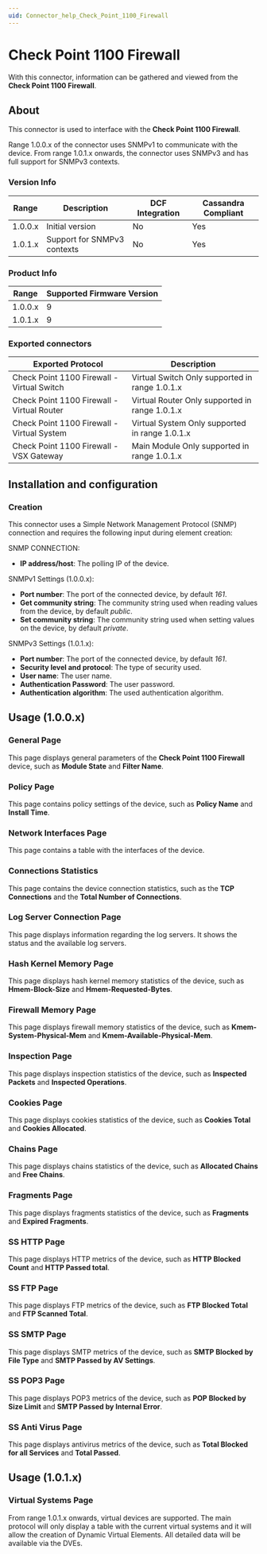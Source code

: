 ```yaml
---
uid: Connector_help_Check_Point_1100_Firewall
---
```


# Check Point 1100 Firewall

With this connector, information can be gathered and viewed from the **Check Point 1100 Firewall**.

## About

This connector is used to interface with the **Check Point 1100 Firewall**.

Range 1.0.0.x of the connector uses SNMPv1 to communicate with the device. From range 1.0.1.x onwards, the connector uses SNMPv3 and has full support for SNMPv3 contexts.

### Version Info

| **Range** | **Description**             | **DCF Integration** | **Cassandra Compliant** |
|------------------|-----------------------------|---------------------|-------------------------|
| 1.0.0.x          | Initial version             | No                  | Yes                     |
| 1.0.1.x          | Support for SNMPv3 contexts | No                  | Yes                     |

### Product Info

| Range | Supported Firmware Version |
|------------------|-----------------------------|
| 1.0.0.x          | 9                           |
| 1.0.1.x          | 9                           |

### Exported connectors

| **Exported Protocol**                      | **Description**                                |
|--------------------------------------------|------------------------------------------------|
| Check Point 1100 Firewall - Virtual Switch | Virtual Switch Only supported in range 1.0.1.x |
| Check Point 1100 Firewall - Virtual Router | Virtual Router Only supported in range 1.0.1.x |
| Check Point 1100 Firewall - Virtual System | Virtual System Only supported in range 1.0.1.x |
| Check Point 1100 Firewall - VSX Gateway    | Main Module Only supported in range 1.0.1.x    |

## Installation and configuration

### Creation

This connector uses a Simple Network Management Protocol (SNMP) connection and requires the following input during element creation:

SNMP CONNECTION:

- **IP address/host**: The polling IP of the device.

SNMPv1 Settings (1.0.0.x):

- **Port number**: The port of the connected device, by default *161*.
- **Get community string**: The community string used when reading values from the device, by default *public*.
- **Set community string**: The community string used when setting values on the device, by default *private*.

SNMPv3 Settings (1.0.1.x):

- **Port number**: The port of the connected device, by default *161*.
- **Security level and protocol**: The type of security used.
- **User name**: The user name.
- **Authentication Password**: The user password.
- **Authentication** **algorithm**: The used authentication algorithm.

## Usage (1.0.0.x)

### General Page

This page displays general parameters of the **Check Point 1100 Firewall** device, such as **Module State** and **Filter Name**.

### Policy Page

This page contains policy settings of the device, such as **Policy Name** and **Install Time**.

### Network Interfaces Page

This page contains a table with the interfaces of the device.

### Connections Statistics

This page contains the device connection statistics, such as the **TCP Connections** and the **Total Number of Connections**.

### Log Server Connection Page

This page displays information regarding the log servers. It shows the status and the available log servers.

### Hash Kernel Memory Page

This page displays hash kernel memory statistics of the device, such as **Hmem-Block-Size** and **Hmem-Requested-Bytes**.

### Firewall Memory Page

This page displays firewall memory statistics of the device, such as **Kmem-System-Physical-Mem** and **Kmem-Available-Physical-Mem**.

### Inspection Page

This page displays inspection statistics of the device, such as **Inspected Packets** and **Inspected Operations**.

### Cookies Page

This page displays cookies statistics of the device, such as **Cookies Total** and **Cookies Allocated**.

### Chains Page

This page displays chains statistics of the device, such as **Allocated Chains** and **Free Chains**.

### Fragments Page

This page displays fragments statistics of the device, such as **Fragments** and **Expired Fragments**.

### SS HTTP Page

This page displays HTTP metrics of the device, such as **HTTP Blocked Count** and **HTTP Passed total**.

### SS FTP Page

This page displays FTP metrics of the device, such as **FTP Blocked Total** and **FTP Scanned Total**.

### SS SMTP Page

This page displays SMTP metrics of the device, such as **SMTP Blocked by File Type** and **SMTP Passed by AV Settings**.

### SS POP3 Page

This page displays POP3 metrics of the device, such as **POP Blocked by Size Limit** and **SMTP Passed by Internal Error**.

### SS Anti Virus Page

This page displays antivirus metrics of the device, such as **Total Blocked for all Services** and **Total Passed**.

## Usage (1.0.1.x)

### Virtual Systems Page

From range 1.0.1.x onwards, virtual devices are supported. The main protocol will only display a table with the current virtual systems and it will allow the creation of Dynamic Virtual Elements. All detailed data will be available via the DVEs.

